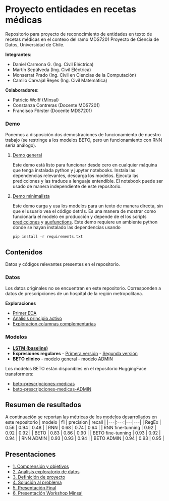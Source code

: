 # Proyecto entidades en recetas médicas
Repositorio para proyecto de reconocimiento de entidades en texto de recetas médicas en el contexo del ramo MDS7201 Proyecto de Ciencia de Datos, Universidad de Chile.

**Integrantes**:
- Daniel Carmona G. (Ing. Civil Eléctrica)
- Martín Sepúlveda (Ing. Civil Eléctrica)
- Monserrat Prado (Ing. Civil en Ciencias de la Computación)
- Camilo Carvajal Reyes (Ing. Civil Matemática)

**Colaboradores**:
- Patricio Wolff (Minsal)
- Constanza Contreras (Docente MDS7201)
- Francisco Förster (Docente MDS7201)

### Demo
Ponemos a disposición dos demostraciones de funcionamiento de nuestro trabajo (se restringe a los modelos BETO, pero un funcionamiento con RNN sería análogo).

1. [Demo general](demo_minsal/demo.ipynb)

    Este demo está listo para funcionar desde cero en cualquier máquina que tenga instalada python y jupyter notebooks. Instala las dependencias relevantes, descarga los modelos. Ejecuta las predicciones y las traduce a lenguaje entendible. El notebook puede ser usado de manera independiente de este repositorio.

2. [Demo minimalista](demo_minsal/demo_minimalista.ipynb)

    Este demo carga y usa los modelos para un texto de manera directa, sin que el usuario vea el código detrás. Es una manera de mostrar como funcionaría el modelo en producción y depende de el los scripts [predicciones](demo_minsal/predicciones.py) y [auxfunctions](modelos/auxfunctions.py). Este demo requiere un ambiente python donde se hayan instalado las dependencias usando

    ```pip install -r requirements.txt```


## Contenidos
Datos y códigos relevantes presentes en el repositorio.

### Datos
Los datos originales no se encuentran en este repositorio. Corresponden a datos de prescripciones de un hospital de la región metropolitana.

**Exploraciones**
- [Primer EDA](datos/MINSAL_ENTIDADES_MDS7201.ipynb)
- [Análisis principio activo](exploracion/EDA_PrincipioActivo.ipynb)
- [Exploracion columnas complementarias](exploracion/exploracion_complementaria.ipynb)

### Modelos
- **[LSTM (baseline)](modelos/Baseline/Baseline.ipynb)**
- **Expresiones regulares** - [Primera versión](datos/Etiquetado/Expresiones_Regulares_Minsal.ipynb) - [Segunda versión](datos/Etiquetado/RegExV2.0.ipynb)
- **BETO clinico** - [modelo general](modelos/token_clf_HF.ipynb) - [modelo ADMIN](modelos/token_clf_admins_HF.ipynb)

Los modelos BETO están disponibles en el repositorio HuggingFace transformers:
- [beto-prescripciones-medicas](https://huggingface.co/ccarvajal/beto-prescripciones-medicas) 
- [beto-prescripciones-medicas-ADMIN](https://huggingface.co/ccarvajal/beto-prescripciones-medicas-ADMIN)

## Resumen de resultados
A continuación se reportan las métricas de los modelos desarrollados en este repositorio
| modelo | f1 | precision | recall |
|---|:---:|---|---|
| RegEx | 0.56 | 0.94 | 0.48 |
| RNN | 0.68 | 0.74 | 0.64 |
| RNN fine-tunning | 0.92 | 0.92 | 0.92 |
| BETO | 0.83 | 0.86 | 0.90 |
| BETO fine-tunning | 0.93 | 0.92 | 0.94 |
| RNN ADMIN | 0.93 | 0.93 | 0.94 |
| BETO ADMIN | 0.94 | 0.93 | 0.95 |


## Presentaciones
- [1. Comprensión y objetivos](presentaciones/Presentación_1_MDS7201_Comprensión_y_objetivos.pdf)
- [2. Análisis exploratorio de datos](presentaciones/Presentación_2_MDS7201_Análisis_exploratorio.pdf)
- [3. Definición de proyecto](presentaciones/Presentación_3_MDS7201_Proyecto_definido.pdf)
- [4. Solución al problema](presentaciones/Presentación_4_MDS7201_Solucion_al_problema.pdf)
- [5. Presentación Final](presentaciones/Presentación_5_MDS7201_Presentacion_final.pdf)
- [6. Presentación Workshop Minsal](presentaciones/Presentación_Minsal_MDS7201_Workshop.pdf)
